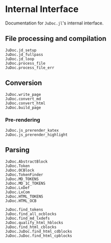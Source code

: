 # Internal Interface

Documentation for `JuDoc.jl`'s internal interface.

## File processing and compilation

```@docs
JuDoc.jd_setup
JuDoc.jd_fullpass
JuDoc.jd_loop
JuDoc.process_file
JuDoc.process_file_err
```

## Conversion

```@docs
JuDoc.write_page
JuDoc.convert_md
JuDoc.convert_html
JuDoc.build_page
```

### Pre-rendering

```@docs
JuDoc.js_prerender_katex
JuDoc.js_prerender_highlight
```

## Parsing

```@docs
JuDoc.AbstractBlock
JuDoc.Token
JuDoc.OCBlock
JuDoc.TokenFinder
JuDoc.MD_TOKENS
JuDoc.MD_1C_TOKENS
JuDoc.LxDef
JuDoc.LxCom
JuDoc.HTML_TOKENS
JuDoc.HTML_OCB
```

```@docs
JuDoc.find_tokens
JuDoc.find_all_ocblocks
JuDoc.find_md_lxdefs
JuDoc.qualify_html_hblocks
JuDoc.find_html_cblocks
JuDoc.JuDoc.find_html_cdblocks
JuDoc.JuDoc.find_html_cpblocks
```
